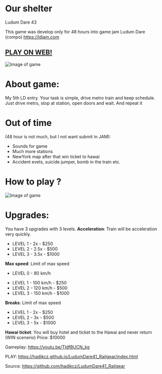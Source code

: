 # Our shelter
Ludum Dare 43

This game was develop only for 48 hours into game jam Ludum Dare (compo) https://ldjam.com

## [PLAY ON WEB!](https://hadikcz.github.io/LudumDare43_our_basement/index.html)

![Image of game](https://raw.githubusercontent.com/hadikcz/LudumDare41_Railgear/master/preview.gif)

# About game:
My 5th LD entry. Your task is simple, drive metro train and keep schedule. Just drive metro, stop at station, open doors and wait. And repeat it

# Out of time 
(48 hour is not much, but I not want submit in JAM):
* Sounds for game
* Much more stations
* NewYork map after that win ticket to hawai
* Accident evets, suicide jumper, bomb in the train etc.


# How to play ?
![Image of game](https://raw.githubusercontent.com/hadikcz/LudumDare41_Railgear/master/screenshoots/help.png)



# Upgrades:
You have 3 upgrades with 3 levels.
**Acceleration**:
Train will be acceleration very quickly.
* LEVEL 1 - 2x - $250
* LEVEL 2 - 2.5x - $500
* LEVEL 3 - 3.5x - $1000



**Max speed**:
Limit of max speed
- LEVEL 0 - 80 km/h
* LEVEL 1 - 100 km/h - $250
* LEVEL 2 - 120 km/h - $500
* LEVEL 3 - 150 km/h - $1000

**Breaks**:
Limit of max speed
* LEVEL 1 - 2x - $250
* LEVEL 2 - 3x - $500
* LEVEL 3 - 5x - $1000

**Hawai ticket**:
You will buy hotel and ticket to the Hawai and never return (WIN scenerio)
Price: $10000

Gameplay: https://youtu.be/TIdfBUCN_kg

PLAY: https://hadikcz.github.io/LudumDare41_Railgear/index.html

Source: https://github.com/hadikcz/LudumDare41_Railgear
